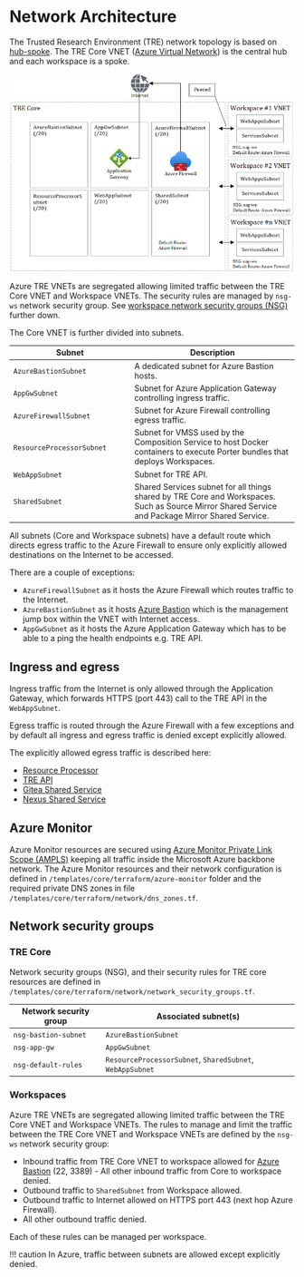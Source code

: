 # Network Architecture

The Trusted Research Environment (TRE) network topology is based on [hub-spoke](https://docs.microsoft.com/en-us/azure/architecture/reference-architectures/hybrid-networking/hub-spoke). The TRE Core VNET ([Azure Virtual Network](https://docs.microsoft.com/en-us/azure/virtual-network/virtual-networks-overview)) is the central hub and each workspace is a spoke.

![Network architecture](../assets/network-architecture.png)

Azure TRE VNETs are segregated allowing limited traffic between the TRE Core VNET and Workspace VNETs. The security rules are managed by `nsg-ws` network security group. See [workspace network security groups (NSG)](#workspaces) further down.

The Core VNET is further divided into subnets.

| <div style="width:200px">Subnet</div> | Description |
| -------| ----------- |
| `AzureBastionSubnet` | A dedicated subnet for Azure Bastion hosts. |
| `AppGwSubnet` | Subnet for Azure Application Gateway controlling ingress traffic. |
| `AzureFirewallSubnet` | Subnet for Azure Firewall controlling egress traffic. |
| `ResourceProcessorSubnet` | Subnet for VMSS used by the Composition Service to host Docker containers to execute Porter bundles that deploys Workspaces. |
| `WebAppSubnet` | Subnet for TRE API. |
| `SharedSubnet` | Shared Services subnet for all things shared by TRE Core and Workspaces. Such as Source Mirror Shared Service and Package Mirror Shared Service. |

All subnets (Core and Workspace subnets) have a default route which directs egress traffic to the Azure Firewall to ensure only explicitly allowed destinations on the Internet to be accessed.

There are a couple of exceptions:

- `AzureFirewallSubnet` as it hosts the Azure Firewall which routes traffic to the Internet.
- `AzureBastionSubnet` as it hosts [Azure Bastion](https://azure.microsoft.com/en-us/services/azure-bastion) which is the management jump box within the VNET with Internet access.
- `AppGwSubnet` as it hosts the Azure Application Gateway which has to be able to a ping the health endpoints e.g. TRE API.

## Ingress and egress

Ingress traffic from the Internet is only allowed through the Application Gateway, which forwards HTTPS (port 443) call to the TRE API in the `WebAppSubnet`.

Egress traffic is routed through the Azure Firewall with a few exceptions and by default all ingress and egress traffic is denied except explicitly allowed.

The explicitly allowed egress traffic is described here:

- [Resource Processor](../tre-developers/resource-processor.md#network-requirements)
- [TRE API](../tre-developers/api.md#network-requirements)
- [Gitea Shared Service](shared-services/gitea.md#network-requirements)
- [Nexus Shared Service](shared-services/nexus.md#network-requirements)

## Azure Monitor

Azure Monitor resources are secured using [Azure Monitor Private Link Scope (AMPLS)](https://docs.microsoft.com/azure/azure-monitor/logs/private-link-security) keeping all traffic inside the Microsoft Azure backbone network. The Azure Monitor resources and their network configuration is defined in `/templates/core/terraform/azure-monitor` folder and the required private DNS zones in file `/templates/core/terraform/network/dns_zones.tf`.

## Network security groups

### TRE Core

Network security groups (NSG), and their security rules for TRE core resources are defined in `/templates/core/terraform/network/network_security_groups.tf`.

| Network security group | Associated subnet(s) |
| ---------------------- | -------------------- |
| `nsg-bastion-subnet` | `AzureBastionSubnet` |
| `nsg-app-gw` | `AppGwSubnet` |
| `nsg-default-rules` | `ResourceProcessorSubnet`, `SharedSubnet`, `WebAppSubnet` |

### Workspaces

Azure TRE VNETs are segregated allowing limited traffic between the TRE Core VNET and Workspace VNETs. The rules to manage and limit the traffic between the TRE Core VNET and Workspace VNETs are defined by the `nsg-ws` network security group:

- Inbound traffic from TRE Core VNET to workspace allowed for [Azure Bastion](https://docs.microsoft.com/en-us/azure/bastion/bastion-overview) (22, 3389) - All other inbound traffic from Core to workspace denied.
- Outbound traffic to `SharedSubnet` from Workspace allowed.
- Outbound traffic to Internet allowed on HTTPS port 443 (next hop Azure Firewall).
- All other outbound traffic denied.

Each of these rules can be managed per workspace.

!!! caution
    In Azure, traffic between subnets are allowed except explicitly denied.

